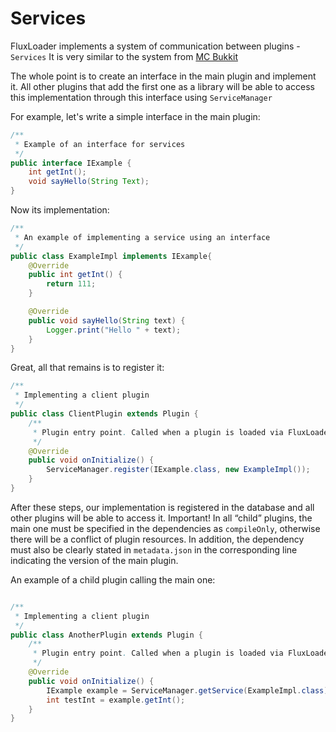# Services

FluxLoader implements a system of communication between plugins - `Services` It is very similar to the system from [MC Bukkit](https://github.com/Bukkit/Bukkit)

The whole point is to create an interface in the main plugin and implement it.
All other plugins that add the first one as a library will be able to access this implementation through this interface using `ServiceManager`

For example, let's write a simple interface in the main plugin:
```java
/**
 * Example of an interface for services
 */
public interface IExample {
    int getInt();
    void sayHello(String Text);
}
```
Now its implementation:
```java
/**
 * An example of implementing a service using an interface
 */
public class ExampleImpl implements IExample{
    @Override
    public int getInt() {
        return 111;
    }

    @Override
    public void sayHello(String text) {
        Logger.print("Hello " + text);
    }
}
```

Great, all that remains is to register it:

```java
/**
 * Implementing a client plugin
 */
public class ClientPlugin extends Plugin {
    /**
     * Plugin entry point. Called when a plugin is loaded via FluxLoader.
     */
    @Override
    public void onInitialize() {
        ServiceManager.register(IExample.class, new ExampleImpl());
    }
}
```

After these steps, our implementation is registered in the database and all other plugins will be able to access it.
Important! In all “child” plugins, the main one must be specified in the dependencies as `compileOnly`, otherwise there will be a conflict of plugin resources.
In addition, the dependency must also be clearly stated in `metadata.json` in the corresponding line indicating the version of the main plugin.

An example of a child plugin calling the main one:

```java

/**
 * Implementing a client plugin
 */
public class AnotherPlugin extends Plugin {
    /**
     * Plugin entry point. Called when a plugin is loaded via FluxLoader.
     */
    @Override
    public void onInitialize() {
        IExample example = ServiceManager.getService(ExampleImpl.class);
        int testInt = example.getInt();
    }
}
```